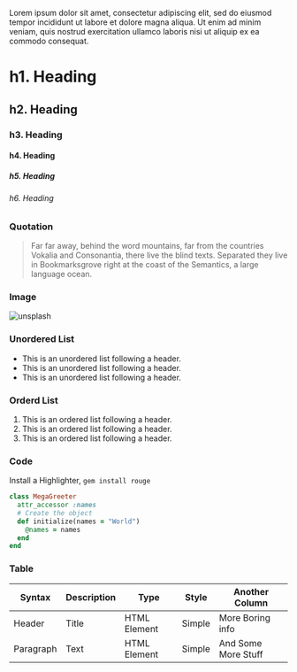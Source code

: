 
Lorem ipsum dolor sit amet, consectetur adipiscing elit, sed do eiusmod tempor incididunt ut labore et dolore magna aliqua. Ut enim ad minim veniam, quis nostrud exercitation ullamco laboris nisi ut aliquip ex ea commodo consequat.

# h1. Heading

## h2. Heading

### h3. Heading

#### h4. Heading

##### h5. Heading

###### h6. Heading

### Quotation

> Far far away, behind the word mountains, far from the countries Vokalia and Consonantia, there live the blind texts. Separated they live in Bookmarksgrove right at the coast of the Semantics, a large language ocean. 

### Image

![unsplash](https://source.unsplash.com/random/600x300)

### Unordered List

- This is an unordered list following a header.
- This is an unordered list following a header.
- This is an unordered list following a header.

### Orderd List

1. This is an ordered list following a header.
2. This is an ordered list following a header.
3. This is an ordered list following a header.

### Code

Install a Highlighter,  `gem install rouge`

```ruby
class MegaGreeter
  attr_accessor :names
  # Create the object
  def initialize(names = "World")
    @names = names
  end
end
```
### Table

|Syntax|Description|Type|Style|Another Column|
|---|---|---|---|---|
|Header|Title|HTML Element|Simple|More Boring info|
|Paragraph|Text|HTML Element|Simple|And Some More Stuff|

